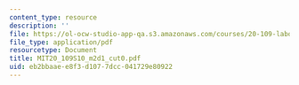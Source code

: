 ```yaml
---
content_type: resource
description: ''
file: https://ol-ocw-studio-app-qa.s3.amazonaws.com/courses/20-109-laboratory-fundamentals-in-biological-engineering-spring-2010/eb2bbaaee8f3d1077dcc041729e80922_MIT20_109S10_m2d1_cut0.pdf
file_type: application/pdf
resourcetype: Document
title: MIT20_109S10_m2d1_cut0.pdf
uid: eb2bbaae-e8f3-d107-7dcc-041729e80922
---
```

